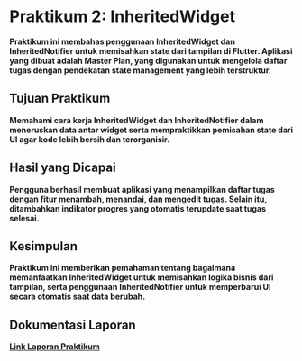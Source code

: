 # Praktikum 2: InheritedWidget

**Praktikum ini membahas penggunaan InheritedWidget dan InheritedNotifier untuk memisahkan state dari tampilan di Flutter. Aplikasi yang dibuat adalah Master Plan, yang digunakan untuk mengelola daftar tugas dengan pendekatan state management yang lebih terstruktur.**

## Tujuan Praktikum
**Memahami cara kerja InheritedWidget dan InheritedNotifier dalam meneruskan data antar widget serta mempraktikkan pemisahan state dari UI agar kode lebih bersih dan terorganisir.**

## Hasil yang Dicapai
**Pengguna berhasil membuat aplikasi yang menampilkan daftar tugas dengan fitur menambah, menandai, dan mengedit tugas. Selain itu, ditambahkan indikator progres yang otomatis terupdate saat tugas selesai.**

## Kesimpulan
**Praktikum ini memberikan pemahaman tentang bagaimana memanfaatkan InheritedWidget untuk memisahkan logika bisnis dari tampilan, serta penggunaan InheritedNotifier untuk memperbarui UI secara otomatis saat data berubah.**

## Dokumentasi Laporan
**[Link Laporan Praktikum](https://docs.google.com/document/d/1wfMY9zPfiSQ8yapA_M0TEJaw0yNVTWjuU2QJjt8ZyGk/edit?usp=sharing)**

